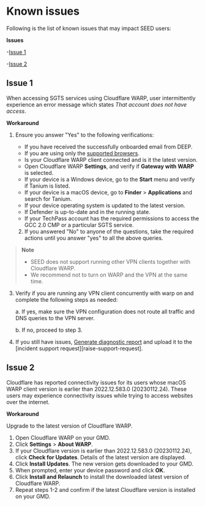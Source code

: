 # Known issues

Following is the list of known issues that may impact SEED users:

**Issues**

-[Issue 1](#issue-1)

-[Issue 2](#issue-2)


## Issue 1

When accessing SGTS services using Cloudflare WARP, user intermittently experience an error message which states *That account does not have access*.

**Workaround**

1. Ensure you answer "Yes" to the following verifications:

    - If you have received the successfully onboarded email from DEEP.
    - If you are using only the [supported browsers](additional-resources/best-practices).
    - Is your Cloudflare WARP client connected and is it the latest version. 
    - Open Cloudflare WARP **Settings**, and verify if **Gateway with WARP** is selected.
    - If your device is a Windows device, go to the **Start** menu and verify if Tanium is listed.
    - If your device is a macOS device, go to **Finder** > **Applications** and search for Tanium.
    - If your device operating system is updated to the latest version.
    - If Defender is up-to-date and in the running state.
    - If your TechPass account has the required permissions to access the GCC 2.0 CMP or a particular SGTS service.

    2. If you answered "No" to anyone of the questions, take the required actions until you answer "yes" to all the above queries.

> **Note**
>- SEED does not support running other VPN clients together with Cloudflare WARP. 
>- We recommend not to turn on WARP and the VPN at the same time.

3.  Verify if you are running any VPN client concurrently with warp on and complete the following steps as needed:

    a. If yes, make sure the VPN configuration does not route all traffic and DNS queries to the VPN server.

    b. If no, proceed to step 3.

4. If you still have issues, [Generate diagnostic report](https://docs.developer.tech.gov.sg/docs/security-suite-for-engineering-endpoint-devices/#/faqs/how-to-generate-and-upload-diagnostic-files-to-incident-support-request) and upload it to the [incident support request][raise-support-request].

## Issue 2

Cloudflare has reported connectivity issues for its users whose macOS WARP client version is earlier than 2022.12.583.0 (20230112.24). These users may experience connectivity issues while trying to access websites over the internet.

**Workaround**

Upgrade to the latest version of Cloudflare WARP.

1. Open Cloudflare WARP on your GMD.
2. Click **Settings** > **About WARP**.
3. If your Cloudflare version is earlier than 2022.12.583.0 (20230112.24), click **Check for Updates**. Details of the latest version are displayed.
3. Click **Install Updates**. The new version gets downloaded to your GMD.
4. When prompted, enter your device password and click **OK**.
5. Click **Install and Relaunch** to install the downloaded latest version of Cloudflare WARP.
6. Repeat steps 1-2 and confirm if the latest Cloudflare version is installed on your GMD.











